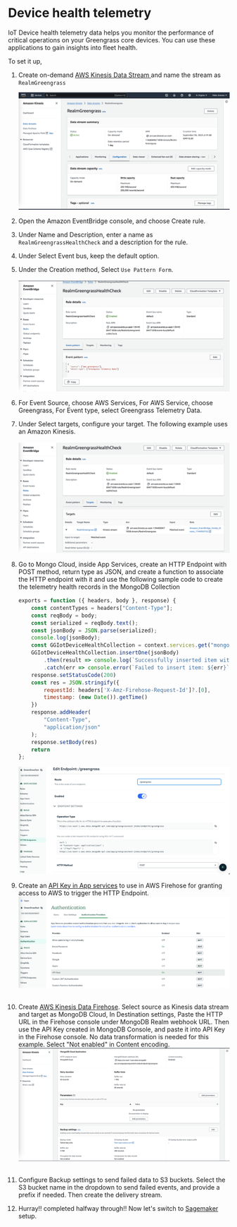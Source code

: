# Device health telemetry

IoT Device health telemetry data helps you monitor the performance of critical operations on your Greengrass core devices. You can use these applications to gain insights into fleet health.

To set it up,

1. Create on-demand [AWS Kinesis Data Stream ](https://us-east-1.console.aws.amazon.com/kinesis/home?region=us-east-1#/streams/create) and name the stream as ```RealmGreengrass```

   ![DS](../media/stream.png)

3. Open the Amazon EventBridge console, and choose Create rule.
4. Under Name and Description, enter a name as ```RealmGreengrassHealthCheck``` and a description for the rule.
5. Under Select Event bus, keep the default option.
6. Under the Creation method, Select `Use Pattern Form`. <br><br>![Pattern](../media/eb-pattern.png)
7. For Event Source, choose AWS Services, For AWS Service, choose Greengrass, For Event type, select Greengrass Telemetry Data.
8. Under Select targets, configure your target. The following example uses an Amazon Kinesis. <br><br>![Target](../media/eb-target.png)

9. Go to Mongo Cloud, inside App Services, create an HTTP Endpoint with POST method, return type as JSON, and create a function to associate the HTTP endpoint with it and use the following sample code to create the telemetry health records in the MongoDB Collection

    ```javascript
    exports = function ({ headers, body }, response) {
        const contentTypes = headers["Content-Type"];
        const reqBody = body;
        const serialized = reqBody.text();
        const jsonBody = JSON.parse(serialized);
        console.log(jsonBody);
        const GGIotDeviceHealthCollection = context.services.get("mongodb-atlas").db("VehicleMaintenance").collection("DeviceHealth");
        GGIotDeviceHealthCollection.insertOne(jsonBody)
            .then(result => console.log(`Successfully inserted item with _id: ${result.insertedId}`))
            .catch(err => console.error(`Failed to insert item: ${err}`))
        response.setStatusCode(200)
        const res = JSON.stringify({
            requestId: headers['X-Amz-Firehose-Request-Id']?.[0],
            timestamp: (new Date()).getTime()
        })
        response.addHeader(
            "Content-Type",
            "application/json"
        );
        response.setBody(res)
        return
    };
    ```
    ![Http](../media/http-endpoint.png)

10. Create an [API Key in App services](https://www.mongodb.com/docs/atlas/app-services/authentication/api-key/) to use in AWS Firehose for granting access to AWS to trigger the HTTP Endpoint. ![ApiKey](../media/app-services-apikey-create.png)<br><br>

11. Create [AWS Kinesis Data Firehose](https://us-east-1.console.aws.amazon.com/firehose/home?region=us-east-1#/create). Select source as Kinesis data stream and target as MongoDB Cloud, In Destination settings, Paste the HTTP URL in the Firehose console under MongoDB Realm webhook URL. Then use the API Key created in MongoDB Console, and paste it into API Key in the Firehose console. No data transformation is needed for this example. Select "Not enabled" in Content encoding. ![Firehose](../media/firehose.png)<br><br>

12. Configure Backup settings to send failed data to S3 buckets. Select the S3 bucket name in the dropdown to send failed events, and provide a prefix if needed. Then create the delivery stream.

13. Hurray!! completed halfway through!! Now let's switch to [Sagemaker](../4-aws-sagemaker/predictive-maintenance/README.md) setup.
